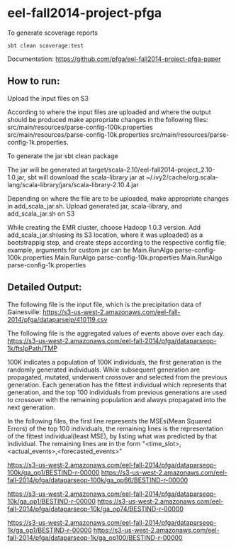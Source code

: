 eel-fall2014-project-pfga
=========================

To generate scoverage reports 

	sbt clean scoverage:test

Documentation: https://github.com/pfga/eel-fall2014-project-pfga-paper

How to run:
-----------

Upload the input files on S3

According to where the input files are uploaded and where the output should be produced make appropriate changes in the following files:
	src/main/resources/parse-config-100k.properties
	src/main/resources/parse-config-10k.properties
	src/main/resources/parse-config-1k.properties. 

To generate the jar
	sbt clean package

The jar will be generated at target/scala-2.10/eel-fall2014-project_2.10-1.0.jar, sbt will download the scala-library jar at ~/.ivy2/cache/org.scala-lang/scala-library/jars/scala-library-2.10.4.jar

Depending on where the file are to be uploaded, make appropriate changes in add_scala_jar.sh.
Upload generated jar, scala-library, and add_scala_jar.sh on S3

While creating the EMR cluster, choose Hadoop 1.0.3 version.
Add add_scala_jar.sh(using its S3 location, where it was uploaded) as a bootstrappig step, and create steps according to the respective config file; example, arguments for custom jar can be
	Main.RunAlgo parse-config-100k.properties
	Main.RunAlgo parse-config-10k.properties
	Main.RunAlgo parse-config-1k.properties

Detailed Output:
----------------

The following file is the input file, which is the precipitation data of Gainesville:
https://s3-us-west-2.amazonaws.com/eel-fall-2014/pfga/dataparseip/410119.csv

The following file is the aggregated values of events above over each day.
https://s3-us-west-2.amazonaws.com/eel-fall-2014/pfga/dataparseop-1k/ftsIpPath/TMP

100K indicates a population of 100K individuals, the first generation is the randomly generated individuals. While subsequent generation are propagated, mutated, underwent crossover and selected from the previous generation.
Each generation has the fittest individual which represents that generation, and the top 100 individuals from previous generations are used to crossover with the remaining population and always propagated into the next generation.

In the following files, the first line represents the MSEs(Mean Squared Errors) of the top 100 individuals, the remaining lines is the representation of the fittest individual(least MSE), by listing what was predicted by that individual.
The remaining lines are in the form "<time_slot>,<actual_events>,<forecasted_events>"

https://s3-us-west-2.amazonaws.com/eel-fall-2014/pfga/dataparseop-100k/ga_op1/BESTIND-r-00000
https://s3-us-west-2.amazonaws.com/eel-fall-2014/pfga/dataparseop-100k/ga_op66/BESTIND-r-00000

https://s3-us-west-2.amazonaws.com/eel-fall-2014/pfga/dataparseop-10k/ga_op1/BESTIND-r-00000
https://s3-us-west-2.amazonaws.com/eel-fall-2014/pfga/dataparseop-10k/ga_op74/BESTIND-r-00000

https://s3-us-west-2.amazonaws.com/eel-fall-2014/pfga/dataparseop-1k/ga_op1/BESTIND-r-00000
https://s3-us-west-2.amazonaws.com/eel-fall-2014/pfga/dataparseop-1k/ga_op100/BESTIND-r-00000 
